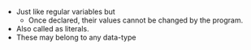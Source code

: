 - Just like regular variables but
	- Once declared, their values cannot be changed by the program.
- Also called as literals.
- These may belong to any data-type
